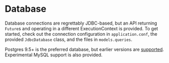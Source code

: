# Database

Database connections are regrettably JDBC-based, but an API returning `Future`s and operating in a different ExecutionContext is provided. 
To get started, check out the connection configuration in `application.conf`, the provided `JdbcDatabase` class, and the files in `models.queries`. 

Postgres 9.5+ is the preferred database, but earlier versions are [supported](../troubleshooting.md). Experimental MySQL support is also provided. 
